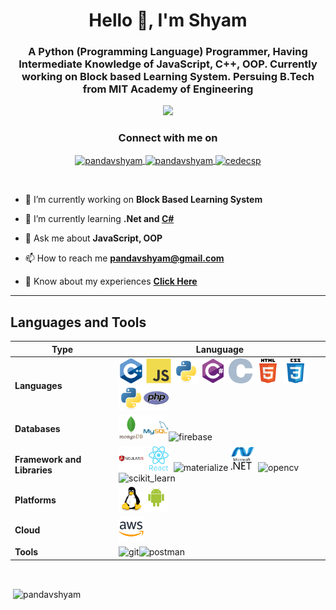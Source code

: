 <h1 align="center">Hello 👋, I'm Shyam</h1>

<h3 align="center">A Python (Programming Language) Programmer, Having Intermediate Knowledge of JavaScript, C++, OOP. Currently working on Block based Learning System. Persuing B.Tech from MIT Academy of Engineering</h3>

<p align='center'>
  <a href="#"><img src="https://badges.pufler.dev/visits/pandavshyam/pandavshyam"></a>
</p>

<h3 align="center">Connect with me on</h3>
<p align="center">
  <a href="https://www.linkedin.com/in/shyam-pandav" target="blank">
    <img align="center" src="https://cdn.jsdelivr.net/npm/simple-icons@3.0.1/icons/linkedin.svg"     alt="pandavshyam" height="30" width="40" />
  </a>
  <a href="https://www.codechef.com/users/pandavshyam" target="blank">
    <img align="center" src="https://cdn.jsdelivr.net/npm/simple-icons@3.1.0/icons/codechef.svg" alt="pandavshyam" height="30" width="40" />
  </a>
  <a href="https://www.hackerrank.com/cedecsp" target="blank">
    <img align="center" src="https://cdn.jsdelivr.net/npm/simple-icons@3.0.1/icons/hackerrank.svg" alt="cedecsp" height="30" width="40" />
  </a>
</p>

<br/>

- 🔭 I’m currently working on **Block Based Learning System**

- 🌱 I’m currently learning **.Net and [C#](https://github.com/pandavshyam/C-Sharp-Program)**

- 💬 Ask me about **JavaScript, OOP**

- 📫 How to reach me **pandavshyam@gmail.com**

- 📄 Know about my experiences **[Click Here](https://drive.google.com/file/d/10ZK6ZL1LMfWgEXwGK3rVPeYy058ep5WQ/view?usp=sharing)**

---

## Languages and Tools

**Type** | **Lanuguage**
--- | ---
**Languages** | <img src="https://raw.githubusercontent.com/devicons/devicon/master/icons/cplusplus/cplusplus-original.svg" alt="cplusplus" width="40" height="40"/> <img src="https://raw.githubusercontent.com/devicons/devicon/master/icons/javascript/javascript-original.svg" alt="javascript" width="40" height="40"/> <img src="https://raw.githubusercontent.com/devicons/devicon/master/icons/python/python-original.svg" alt="python" width="40" height="40"/> <img src="https://raw.githubusercontent.com/devicons/devicon/master/icons/csharp/csharp-original.svg" alt="csharp" width="40" height="40"/> <img src="https://raw.githubusercontent.com/devicons/devicon/master/icons/c/c-original.svg" alt="c" width="40" height="40"/> <img src="https://raw.githubusercontent.com/devicons/devicon/master/icons/html5/html5-original-wordmark.svg" alt="html5" width="40" height="40"/> <img src="https://raw.githubusercontent.com/devicons/devicon/master/icons/css3/css3-original-wordmark.svg" alt="css3" width="40" height="40"/><img src="https://raw.githubusercontent.com/devicons/devicon/master/icons/python/python-original.svg" alt="python" width="40" height="40"/><img src="https://raw.githubusercontent.com/devicons/devicon/master/icons/php/php-original.svg" alt="php" width="40" height="40"/>
**Databases** | <img src="https://raw.githubusercontent.com/devicons/devicon/master/icons/mongodb/mongodb-original-wordmark.svg" alt="mongodb" width="40" height="40"/><img src="https://raw.githubusercontent.com/devicons/devicon/master/icons/mysql/mysql-original-wordmark.svg" alt="mysql" width="40" height="40"/><img src="https://www.vectorlogo.zone/logos/firebase/firebase-icon.svg" alt="firebase" width="40" height="40"/>
**Framework and Libraries** | <img src="https://raw.githubusercontent.com/devicons/devicon/master/icons/angularjs/angularjs-original-wordmark.svg" alt="angularjs" width="40" height="40"/>  <img src="https://raw.githubusercontent.com/devicons/devicon/master/icons/react/react-original-wordmark.svg" alt="react" width="40" height="40"/>  <img src="https://raw.githubusercontent.com/prplx/svg-logos/5585531d45d294869c4eaab4d7cf2e9c167710a9/svg/materialize.svg" alt="materialize" width="40" height="40"/>  <img src="https://raw.githubusercontent.com/devicons/devicon/master/icons/dot-net/dot-net-original-wordmark.svg" alt="dotnet" width="40" height="40"/>  <img src="https://www.vectorlogo.zone/logos/opencv/opencv-icon.svg" alt="opencv" width="40" height="40"/><img src="https://upload.wikimedia.org/wikipedia/commons/0/05/Scikit_learn_logo_small.svg" alt="scikit_learn" width="40" height="40"/> 
**Platforms** | <img src="https://raw.githubusercontent.com/devicons/devicon/master/icons/linux/linux-original.svg" alt="linux" width="40" height="40"/><img src="https://raw.githubusercontent.com/devicons/devicon/master/icons/android/android-original-wordmark.svg" alt="android" width="40" height="40"/> 
**Cloud** | <img src="https://raw.githubusercontent.com/devicons/devicon/master/icons/amazonwebservices/amazonwebservices-original-wordmark.svg" alt="aws" width="40" height="40"/>
**Tools** | <img src="https://www.vectorlogo.zone/logos/git-scm/git-scm-icon.svg" alt="git" width="40" height="40"/><img src="https://www.vectorlogo.zone/logos/getpostman/getpostman-icon.svg" alt="postman" width="40" height="40"/>  


<br/>

&nbsp;<img align="center" src="https://github-readme-stats.vercel.app/api?username=pandavshyam&show_icons=true&locale=en&count_private=true" alt="pandavshyam" /></p>
